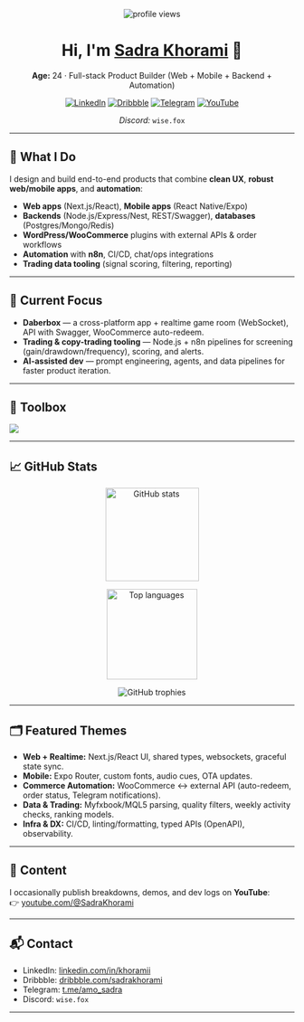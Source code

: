<!-- If your GitHub handle is not 'khoramii', replace it below. -->
<p align="center">
  <img src="https://komarev.com/ghpvc/?username=khoramii&style=for-the-badge" alt="profile views" />
</p>

<h1 align="center">Hi, I'm <a href="https://linkedin.com/in/khoramii">Sadra Khorami</a> 👋</h1>

<p align="center">
  <b>Age:</b> 24 · Full-stack Product Builder (Web + Mobile + Backend + Automation)
</p>

<p align="center">
  <a href="https://linkedin.com/in/khoramii"><img alt="LinkedIn" src="https://img.shields.io/badge/LinkedIn-0A66C2?logo=linkedin&logoColor=white&style=for-the-badge"></a>
  <a href="https://dribbble.com/sadrakhorami"><img alt="Dribbble" src="https://img.shields.io/badge/Dribbble-EA4C89?logo=dribbble&logoColor=white&style=for-the-badge"></a>
  <a href="https://t.me/amo_sadra"><img alt="Telegram" src="https://img.shields.io/badge/Telegram-229ED9?logo=telegram&logoColor=white&style=for-the-badge"></a>
  <a href="https://www.youtube.com/@SadraKhorami"><img alt="YouTube" src="https://img.shields.io/badge/YouTube-FF0000?logo=youtube&logoColor=white&style=for-the-badge"></a>
</p>

<p align="center">
  <i>Discord:</i> <code>wise.fox</code>
</p>

---

## 🚀 What I Do
I design and build end-to-end products that combine **clean UX**, **robust web/mobile apps**, and **automation**:
- **Web apps** (Next.js/React), **Mobile apps** (React Native/Expo)
- **Backends** (Node.js/Express/Nest, REST/Swagger), **databases** (Postgres/Mongo/Redis)
- **WordPress/WooCommerce** plugins with external APIs & order workflows
- **Automation** with **n8n**, CI/CD, chat/ops integrations
- **Trading data tooling** (signal scoring, filtering, reporting)

---

## 🔭 Current Focus
- **Daberbox** — a cross-platform app + realtime game room (WebSocket), API with Swagger, WooCommerce auto-redeem.
- **Trading & copy-trading tooling** — Node.js + n8n pipelines for screening (gain/drawdown/frequency), scoring, and alerts.
- **AI-assisted dev** — prompt engineering, agents, and data pipelines for faster product iteration.

---

## 🧰 Toolbox
<p>
  <img src="https://skillicons.dev/icons?i=ts,js,react,next,reactnative,expo,tailwind,redux,nodejs,express,nest,postgres,redis,mongodb,prisma,python,docker,nginx,cloudflare,aws,gcp,vercel,figma,git,linux" />
</p>

---

## 📈 GitHub Stats
<!-- Tip: If a card doesn't load immediately, it's usually rate limits. Try again later or self-host (notes below). -->
<p align="center">
  <img height="165" src="https://github-readme-stats.vercel.app/api?username=SadraKhorami&show_icons=true&rank_icon=github&theme=transparent&hide_border=true" alt="GitHub stats" />
</p>

<p align="center">
  <img height="160" src="https://github-readme-stats.vercel.app/api/top-langs/?username=SadraKhorami&layout=compact&langs_count=8&hide=html,css&theme=transparent&hide_border=true" alt="Top languages" />
</p>

<p align="center">
  <img src="https://github-profile-trophy.vercel.app/?username=SadraKhorami&no-bg=true&no-frame=true&column=4" alt="GitHub trophies" />
</p>

---

## 🗂 Featured Themes
- **Web + Realtime:** Next.js/React UI, shared types, websockets, graceful state sync.
- **Mobile:** Expo Router, custom fonts, audio cues, OTA updates.
- **Commerce Automation:** WooCommerce ↔ external API (auto-redeem, order status, Telegram notifications).
- **Data & Trading:** Myfxbook/MQL5 parsing, quality filters, weekly activity checks, ranking models.
- **Infra & DX:** CI/CD, linting/formatting, typed APIs (OpenAPI), observability.

---

## 🎥 Content
I occasionally publish breakdowns, demos, and dev logs on **YouTube**:  
👉 <a href="https://www.youtube.com/@SadraKhorami">youtube.com/@SadraKhorami</a>

---

## 📬 Contact
- LinkedIn: <a href="https://linkedin.com/in/khoramii">linkedin.com/in/khoramii</a>  
- Dribbble: <a href="https://dribbble.com/sadrakhorami">dribbble.com/sadrakhorami</a>  
- Telegram: <a href="https://t.me/amo_sadra">t.me/amo_sadra</a>  
- Discord: <code>wise.fox</code>

---

